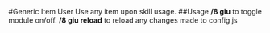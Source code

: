 #Generic Item User
Use any item upon skill usage.
##Usage
**/8 giu** to toggle module on/off.
**/8 giu reload** to reload any changes made to config.js